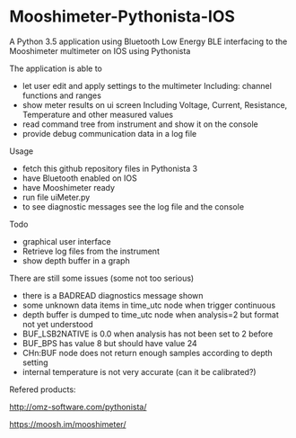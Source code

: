# Mooshimeter-Pythonista-IOS
A Python 3.5 application using Bluetooth Low Energy BLE interfacing to the Mooshimeter multimeter on IOS using Pythonista

The application is able to 
 - let user edit and apply settings to the multimeter
   Including: channel functions and ranges
 - show meter results on ui screen
   Including Voltage, Current, Resistance, Temperature and other measured values
 - read command tree from instrument and show it on the console
 - provide debug communication data in a log file

Usage
 - fetch this github repository files in Pythonista 3
 - have Bluetooth enabled on IOS
 - have Mooshimeter ready 
 - run file uiMeter.py
 - to see diagnostic messages see the log file and the console

Todo
 - graphical user interface 
 - Retrieve log files from the instrument
 - show depth buffer in a graph

There are still some issues (some not too serious)
 - there is a BADREAD diagnostics message shown
 - some unknown data items in time_utc node when trigger continuous
 - depth buffer is dumped to time_utc node when analysis=2 but format not yet understood
 - BUF_LSB2NATIVE is 0.0 when analysis has not been set to 2 before
 - BUF_BPS has value 8 but should have value 24
 - CHn:BUF node does not return enough samples according to depth setting
 - internal temperature is not very accurate (can it be calibrated?)

Refered products:

http://omz-software.com/pythonista/

https://moosh.im/mooshimeter/
